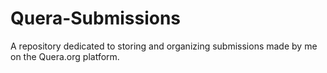 # Quera-Submissions
A repository dedicated to storing and organizing submissions made by me on the Quera.org platform.
